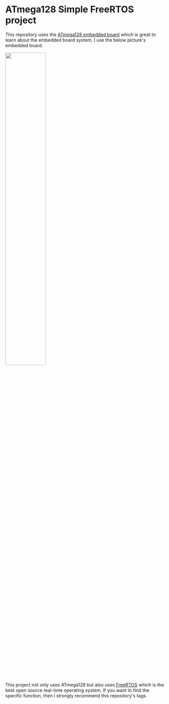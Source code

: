# ATmega128 Simple FreeRTOS project

This repository uses the [ATmega128 embedded board](http://www.devicemart.co.kr/goods/view?no=32749&NaPm=ct%3Djxr7itzj%7Cci%3Dcheckout%7Ctr%3Dppc%7Ctrx%3D%7Chk%3D5152996465a38d046904b5ddd92334f551f6ac6e)
which is great to learn about the embedded board system.
I use the below picture's embedded board.

<img src="http://www.devicemart.co.kr/data/collect_img/kind_0/goods/large/32749.jpg" width=50%>

This project not only uses ATmega128 but also uses [FreeRTOS](https://www.freertos.org/) which is the best open source real-time operating system.
If you want to find the specific function, then I strongly recommend this repository's tags.
